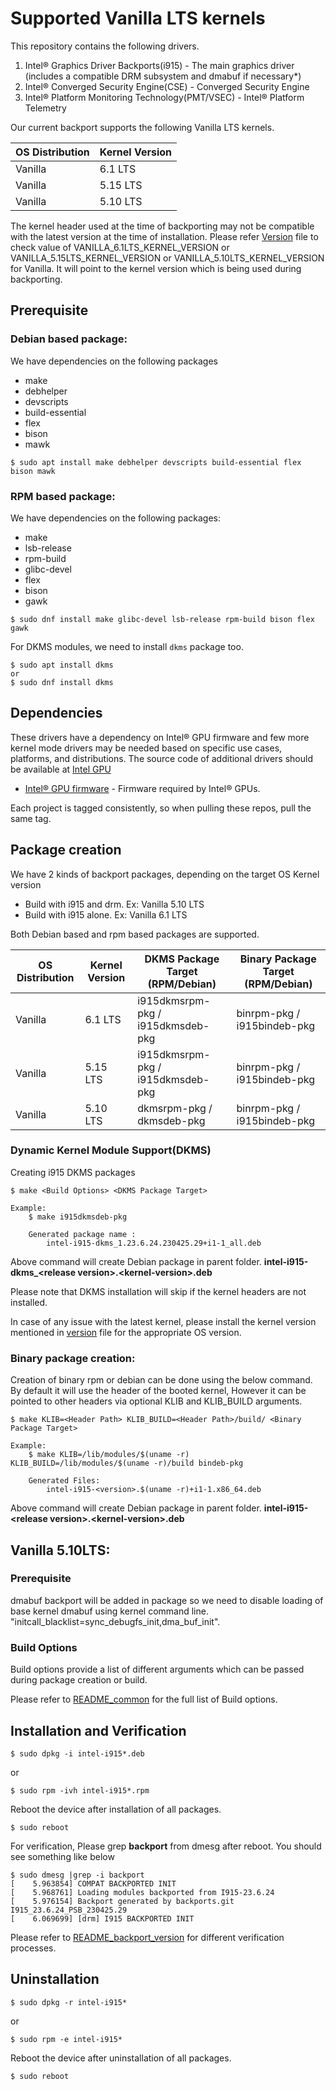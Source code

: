 # Supported Vanilla LTS kernels

This repository contains the following drivers.
1. Intel® Graphics Driver Backports(i915) - The main graphics driver (includes a compatible DRM subsystem and dmabuf if necessary*)
2. Intel® Converged Security Engine(CSE) - Converged Security Engine
3. Intel® Platform Monitoring Technology(PMT/VSEC) - Intel® Platform Telemetry

Our current backport supports the following Vanilla LTS kernels.

| OS Distribution | Kernel Version |
|---|---|
| Vanilla | 6.1 LTS  |
| Vanilla | 5.15 LTS |
| Vanilla | 5.10 LTS |

  The kernel header used at the time of backporting may not be compatible with the latest version at the time of installation.
  Please refer [Version](../versions) file to check value of VANILLA_6.1LTS_KERNEL_VERSION or VANILLA_5.15LTS_KERNEL_VERSION or VANILLA_5.10LTS_KERNEL_VERSION for Vanilla. It will point to the kernel version which is being used during backporting.

## Prerequisite

### Debian based package:
We have dependencies on the following packages
  - make
  - debhelper
  - devscripts
  - build-essential
  - flex
  - bison
  - mawk

```
$ sudo apt install make debhelper devscripts build-essential flex bison mawk
```
### RPM based package:
We have dependencies on the following packages:
  - make
  - lsb-release
  - rpm-build
  - glibc-devel
  - flex
  - bison
  - gawk

```
$ sudo dnf install make glibc-devel lsb-release rpm-build bison flex gawk

```
For DKMS modules, we need to install `dkms` package too.
```
$ sudo apt install dkms
or
$ sudo dnf install dkms
```

## Dependencies

 These drivers have a dependency on Intel® GPU firmware and few more kernel mode drivers may be needed based on specific use cases, platforms, and distributions. The source code of additional drivers should be available at [Intel GPU](https://github.com/intel-gpu)

- [Intel® GPU firmware](https://github.com/intel-gpu/intel-gpu-firmware) - Firmware required by Intel® GPUs.

Each project is tagged consistently, so when pulling these repos, pull the same tag.

## Package creation

We have 2 kinds of backport packages, depending on the target OS Kernel version
 - Build with i915 and drm. Ex: Vanilla 5.10 LTS
 - Build with i915 alone. Ex: Vanilla 6.1 LTS

Both Debian based and rpm based packages are supported.

| OS Distribution | Kernel Version | DKMS Package Target (RPM/Debian) | Binary Package Target (RPM/Debian) |
|---|---|---|---|
| Vanilla | 6.1 LTS  | i915dkmsrpm-pkg / i915dkmsdeb-pkg | binrpm-pkg / i915bindeb-pkg |
| Vanilla | 5.15 LTS | i915dkmsrpm-pkg / i915dkmsdeb-pkg | binrpm-pkg / i915bindeb-pkg |
| Vanilla | 5.10 LTS | dkmsrpm-pkg / dkmsdeb-pkg | binrpm-pkg / i915bindeb-pkg |

### Dynamic Kernel Module Support(DKMS)
Creating i915 DKMS packages
```
$ make <Build Options> <DKMS Package Target>

Example:
	$ make i915dkmsdeb-pkg

	Generated package name :
		intel-i915-dkms_1.23.6.24.230425.29+i1-1_all.deb
```
Above command will create Debian package in parent folder. **intel-i915-dkms_<**release version**>.<**kernel-version**>.deb**

Please note that DKMS installation will skip if the kernel headers are not installed.

In case of any issue with the latest kernel, please install the kernel version mentioned in [version](../versions) file for the appropriate OS version.

### Binary package creation:
Creation of binary rpm or debian can be done using the below command.
By default it will use the header of the booted kernel, However it can be pointed to other headers via optional KLIB and KLIB_BUILD arguments.

```
$ make KLIB=<Header Path> KLIB_BUILD=<Header Path>/build/ <Binary Package Target>

Example:
	$ make KLIB=/lib/modules/$(uname -r) KLIB_BUILD=/lib/modules/$(uname -r)/build bindeb-pkg

	Generated Files:
		intel-i915-<version>.$(uname -r)+i1-1.x86_64.deb
```
Above command will create Debian package in parent folder. **intel-i915-<**release version**>.<**kernel-version**>.deb**

## Vanilla 5.10LTS:

### Prerequisite

dmabuf backport will be added in package so we need to disable loading of base kernel dmabuf using kernel command line.
"initcall_blacklist=sync_debugfs_init,dma_buf_init".

### Build Options
Build options provide a list of different arguments which can be passed during package creation or build.

Please refer to [README_common](README_common.md) for the full list of Build options.

## Installation and Verification
```
$ sudo dpkg -i intel-i915*.deb
```
or
```
$ sudo rpm -ivh intel-i915*.rpm
```
Reboot the device after installation of all packages.
```
$ sudo reboot
```
For verification, Please grep **backport** from dmesg after reboot. You should see something like below
```
$ sudo dmesg |grep -i backport
[    5.963854] COMPAT BACKPORTED INIT
[    5.968761] Loading modules backported from I915-23.6.24
[    5.976154] Backport generated by backports.git I915_23.6.24_PSB_230425.29
[    6.069699] [drm] I915 BACKPORTED INIT
```

Please refer to [README_backport_version](README_backport_version.md) for different verification processes.

## Uninstallation
```
$ sudo dpkg -r intel-i915*
```
or
```
$ sudo rpm -e intel-i915*
```
Reboot the device after uninstallation of all packages.
```
$ sudo reboot
```
